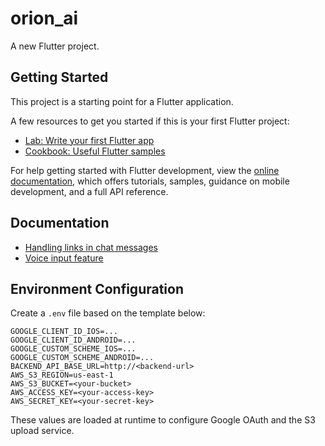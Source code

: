 # orion_ai

A new Flutter project.

## Getting Started

This project is a starting point for a Flutter application.

A few resources to get you started if this is your first Flutter project:

- [Lab: Write your first Flutter app](https://docs.flutter.dev/get-started/codelab)
- [Cookbook: Useful Flutter samples](https://docs.flutter.dev/cookbook)

For help getting started with Flutter development, view the
[online documentation](https://docs.flutter.dev/), which offers tutorials,
samples, guidance on mobile development, and a full API reference.

## Documentation

- [Handling links in chat messages](docs/link_handling.md)
- [Voice input feature](docs/voice_input_feature.md)

## Environment Configuration

Create a `.env` file based on the template below:

```
GOOGLE_CLIENT_ID_IOS=...
GOOGLE_CLIENT_ID_ANDROID=...
GOOGLE_CUSTOM_SCHEME_IOS=...
GOOGLE_CUSTOM_SCHEME_ANDROID=...
BACKEND_API_BASE_URL=http://<backend-url>
AWS_S3_REGION=us-east-1
AWS_S3_BUCKET=<your-bucket>
AWS_ACCESS_KEY=<your-access-key>
AWS_SECRET_KEY=<your-secret-key>
```

These values are loaded at runtime to configure Google OAuth and the S3 upload service.
